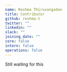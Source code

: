 ```yaml
---
name: Reshma Thiruvangadan
title: Contributor
github: reshma-t
twitter: ""
linkedin: ""
slack: ""
joining_date: ""
core: false
intern: false
operations: false
---
```


Still waiting for this
